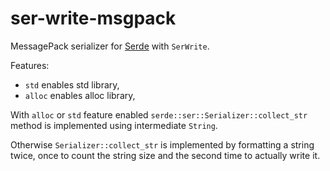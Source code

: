 ser-write-msgpack
=================

MessagePack serializer for [Serde](https://crates.io/crates/serde) with `SerWrite`.

Features:

* `std` enables std library,
* `alloc` enables alloc library,

With `alloc` or `std` feature enabled `serde::ser::Serializer::collect_str` method is implemented using intermediate `String`.

Otherwise `Serializer::collect_str` is implemented by formatting a string twice, once to count the string size and the second time to actually write it.
